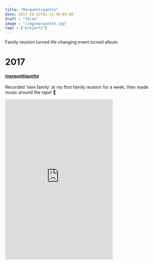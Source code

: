 ```yaml
---
title: "Marquettiquette"
date: 2017-10-15T01:14:49-05:00
draft : "false"
image : "/img/marquette.jpg"
tags : ["projects"]
---
```


Family reunion turned life changing event turned album.

<!--more-->

<h1 id="2017">2017</h1>

<h4><a href="https://web.archive.org/web/20171217121701/http://michaelbetts.me/portfolio/work14/">marquettiquette</a></h4>

<p>Recorded &lsquo;new family&rsquo; at my first family reunion for a week, then made music around the tape! 💾</p>

<iframe style="border: 0; width: 350px; height: 520px;" src="https://bandcamp.com/EmbeddedPlayer/album=986767488/size=large/bgcol=ffffff/linkcol=0687f5/tracklist=false/transparent=true/" seamless><a href="http://michaelbetts.bandcamp.com/album/marquetteiquette-betts-family-reunion-album-side-a">Marquetteiquette - Betts Family Reunion Album Side A by Michael Betts</a></iframe>
